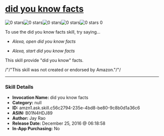 # [did you know facts](http://alexa.amazon.com/#skills/amzn1.ask.skill.c56c2794-235e-4bd8-be80-9c8b0d1a36c6)
![0 stars](../../images/ic_star_border_black_18dp_1x.png)![0 stars](../../images/ic_star_border_black_18dp_1x.png)![0 stars](../../images/ic_star_border_black_18dp_1x.png)![0 stars](../../images/ic_star_border_black_18dp_1x.png)![0 stars](../../images/ic_star_border_black_18dp_1x.png) 0

To use the did you know facts skill, try saying...

* *Alexa, open did you know facts*

* *Alexa, start did you know facts*

This skill provide "did you know" facts.

/"/"This skill was not created or endorsed by Amazon."/"/

***

### Skill Details

* **Invocation Name:** did you know facts
* **Category:** null
* **ID:** amzn1.ask.skill.c56c2794-235e-4bd8-be80-9c8b0d1a36c6
* **ASIN:** B01N4HDJ89
* **Author:** Jay Rao
* **Release Date:** December 25, 2016 @ 06:18:58
* **In-App Purchasing:** No
